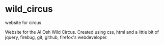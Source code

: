 # wild_circus
website for circus

Website for the Al Osh Wild Circus. Created using css, html and a little bit of jquery, firebug, git, github, firefox's webdeveloper. 


